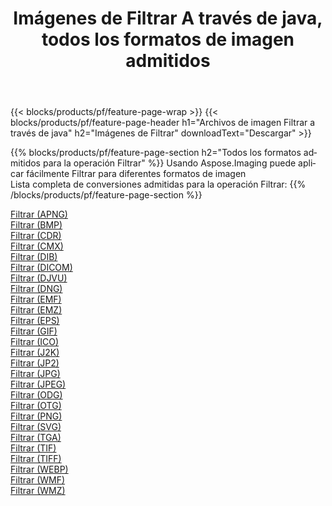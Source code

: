 ﻿---
title: Imágenes de Filtrar A través de java, todos los formatos de imagen admitidos 
weight: 3920
url: /es/java/filter 
lang: es
langdirlevel: 2
locales: zh-hans,ja,it,ru,de,es,fr,nl,id,lt,pl,pt,vi,tr,ko,zh-hant,ar,hi,th,sv,cs,uk,he
description: Usando Aspose.Imaging puede fácilmente Filtrar imágenes a través de java
---

{{< blocks/products/pf/feature-page-wrap >}}
{{< blocks/products/pf/feature-page-header h1="Archivos de imagen Filtrar a través de java" h2="Imágenes de Filtrar" downloadText="Descargar" >}}


{{% blocks/products/pf/feature-page-section  h2="Todos los formatos admitidos para la operación Filtrar" %}}
Usando Aspose.Imaging puede aplicar fácilmente Filtrar para diferentes formatos de imagen
<br/>
Lista completa de conversiones admitidas para la operación Filtrar:
{{% /blocks/products/pf/feature-page-section %}}
<div class="container-fluid productfamilypage bg-gray">
    <div class="convertypes bg-gray agp-content section">
        <div class="container">
		<div class="row other-converters">
		    <div class='col-md-2 other-converter remove-lp remove-rp'><a href="/imaging/es/java/filter/apng" >Filtrar (APNG)</a></div><div class='col-md-2 other-converter remove-lp remove-rp'><a href="/imaging/es/java/filter/bmp" >Filtrar (BMP)</a></div><div class='col-md-2 other-converter remove-lp remove-rp'><a href="/imaging/es/java/filter/cdr" >Filtrar (CDR)</a></div><div class='col-md-2 other-converter remove-lp remove-rp'><a href="/imaging/es/java/filter/cmx" >Filtrar (CMX)</a></div><div class='col-md-2 other-converter remove-lp remove-rp'><a href="/imaging/es/java/filter/dib" >Filtrar (DIB)</a></div><div class='col-md-2 other-converter remove-lp remove-rp'><a href="/imaging/es/java/filter/dicom" >Filtrar (DICOM)</a></div><div class='col-md-2 other-converter remove-lp remove-rp'><a href="/imaging/es/java/filter/djvu" >Filtrar (DJVU)</a></div><div class='col-md-2 other-converter remove-lp remove-rp'><a href="/imaging/es/java/filter/dng" >Filtrar (DNG)</a></div><div class='col-md-2 other-converter remove-lp remove-rp'><a href="/imaging/es/java/filter/emf" >Filtrar (EMF)</a></div><div class='col-md-2 other-converter remove-lp remove-rp'><a href="/imaging/es/java/filter/emz" >Filtrar (EMZ)</a></div><div class='col-md-2 other-converter remove-lp remove-rp'><a href="/imaging/es/java/filter/eps" >Filtrar (EPS)</a></div><div class='col-md-2 other-converter remove-lp remove-rp'><a href="/imaging/es/java/filter/gif" >Filtrar (GIF)</a></div><div class='col-md-2 other-converter remove-lp remove-rp'><a href="/imaging/es/java/filter/ico" >Filtrar (ICO)</a></div><div class='col-md-2 other-converter remove-lp remove-rp'><a href="/imaging/es/java/filter/j2k" >Filtrar (J2K)</a></div><div class='col-md-2 other-converter remove-lp remove-rp'><a href="/imaging/es/java/filter/jp2" >Filtrar (JP2)</a></div><div class='col-md-2 other-converter remove-lp remove-rp'><a href="/imaging/es/java/filter/jpg" >Filtrar (JPG)</a></div><div class='col-md-2 other-converter remove-lp remove-rp'><a href="/imaging/es/java/filter/jpeg" >Filtrar (JPEG)</a></div><div class='col-md-2 other-converter remove-lp remove-rp'><a href="/imaging/es/java/filter/odg" >Filtrar (ODG)</a></div><div class='col-md-2 other-converter remove-lp remove-rp'><a href="/imaging/es/java/filter/otg" >Filtrar (OTG)</a></div><div class='col-md-2 other-converter remove-lp remove-rp'><a href="/imaging/es/java/filter/png" >Filtrar (PNG)</a></div><div class='col-md-2 other-converter remove-lp remove-rp'><a href="/imaging/es/java/filter/svg" >Filtrar (SVG)</a></div><div class='col-md-2 other-converter remove-lp remove-rp'><a href="/imaging/es/java/filter/tga" >Filtrar (TGA)</a></div><div class='col-md-2 other-converter remove-lp remove-rp'><a href="/imaging/es/java/filter/tif" >Filtrar (TIF)</a></div><div class='col-md-2 other-converter remove-lp remove-rp'><a href="/imaging/es/java/filter/tiff" >Filtrar (TIFF)</a></div><div class='col-md-2 other-converter remove-lp remove-rp'><a href="/imaging/es/java/filter/webp" >Filtrar (WEBP)</a></div><div class='col-md-2 other-converter remove-lp remove-rp'><a href="/imaging/es/java/filter/wmf" >Filtrar (WMF)</a></div><div class='col-md-2 other-converter remove-lp remove-rp'><a href="/imaging/es/java/filter/wmz" >Filtrar (WMZ)</a></div>
                </div>
        </div>
    </div>
</div>
<br/>
